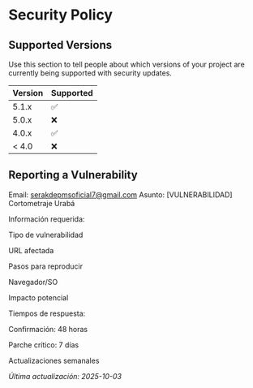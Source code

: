 # Security Policy

## Supported Versions

Use this section to tell people about which versions of your project are
currently being supported with security updates.

| Version | Supported          |
| ------- | ------------------ |
| 5.1.x   | :white_check_mark: |
| 5.0.x   | :x:                |
| 4.0.x   | :white_check_mark: |
| < 4.0   | :x:                |

## Reporting a Vulnerability

Email: serakdepmsoficial7@gmail.com
Asunto: [VULNERABILIDAD] Cortometraje Urabá

Información requerida:

Tipo de vulnerabilidad

URL afectada

Pasos para reproducir

Navegador/SO

Impacto potencial

Tiempos de respuesta:

Confirmación: 48 horas

Parche crítico: 7 días

Actualizaciones semanales

*Última actualización: 2025-10-03*
